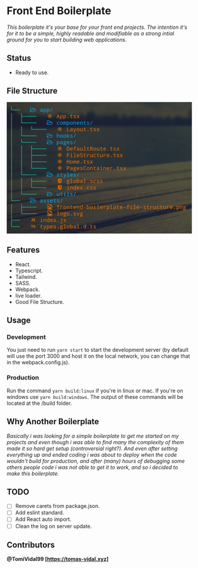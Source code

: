 # Front End Boilerplate

_This boilerplate it's your base for your front end projects. The intention it's for it to be a simple, highly readable and modifiable as a strong intial ground for you to start building web applications._

## Status

- Ready to use.

## File Structure

![Project File Structure](./src/assets/frontend-boilerplate-file-structure.png)

## Features

- React.
- Typescript.
- Tailwind.
- SASS.
- Webpack.
- live loader.
- Good File Structure.

## Usage

### Development

You just need to run `yarn start` to start the development server (by default will use the port 3000 and host it on the local network, you can change that in the webpack.config.js).

### Production

Run the command `yarn build:linux` if you're in linux or mac. If you're on windows use `yarn build:windows`. The output of these commands will be located at the /build folder.

## Why Another Boilerplate

_Basically i was looking for a simple boilerplate to get me started on my projects and even though i was able to find many the complexity of them made it so hard get setup (controversial right?). And even after setting everything up and ended coding i was about to deploy when the code wouldn't build for production, and after (many) hours of debugging some others people code i was not able to get it to work, and so i decided to make this boilerplate._

## TODO

- [ ] Remove carets from package.json.
- [ ] Add eslint standard.
- [ ] Add React auto import.
- [ ] Clean the log on server update.

## Contributors

**@TomiVidal99 [https://tomas-vidal.xyz]**
